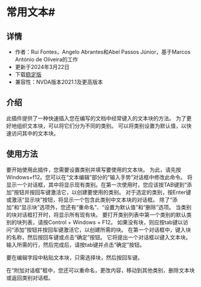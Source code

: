 # 常用文本#


## 详情
* 作者：Rui Fontes，Angelo Abrantes和Abel Passos Júnior，基于Marcos António de Oliveira的工作
* 更新于2024年3月22日
* 下载[稳定版][1]
* 兼容性：NVDA版本2021.1及更高版本


## 介绍
此插件提供了一种快速插入您在编写的文档中经常键入的文本块的方法。
为了更好地组织文本块，可以将它们分为不同的类别。
可以将类别设置为默认值，以快速访问其中的文本块。


## 使用方法
要开始使用此插件，您需要设置类别并填写要使用的文本块。
为此，请先按Windows+f12。您可以在“文本编辑”部分的“输入手势”对话框中修改此命令。
将显示一个对话框，其中将显示现有类别。在第一次使用时，您应该按TAB键到“添加”按钮并按回车键激活它，以创建要使用的类别。
对于选定的类别，按Enter键或激活“显示块”按钮，将显示一个包含此类别中文本块的对话框。
除了“添加”和“显示块”选项外，您还有“重命名”、“设置为默认值”和“删除”选项。
当类别的块对话框打开时，将显示所有现有块。
要打开类别列表中第一个类别的默认类别的块列表，请按Control + Windows + F12。
如果没有块，则应按tab键以访问“添加”按钮并按回车键激活它，以创建所需的块。
在第一个对话框中，键入块的名称，然后按回车键或点击“确定”按钮。
它将提出一个对话框以键入文本块。
输入所需的行，然后完成后，请按tab键并点击“确定”按钮。

要在编辑字段中粘贴文本块，只需选择块，然后按回车键。

在“附加对话框”框中，您还可以重命名，更改内容，移动到其他类别，删除文本块或返回类别对话框。


[1]: https://github.com/ruifontes/frequentText/releases/download/2025.08.03/frequentText-2025.08.03.nvda-addon
